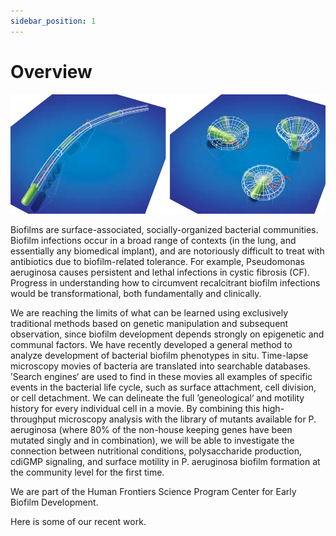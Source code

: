 ```yaml
---
sidebar_position: 1
---
```


# Overview

![bacteria-moving](/img/bacteria.jpeg)

Biofilms are surface-associated, socially-organized bacterial communities.
Biofilm infections occur in a broad range of contexts (in the lung, and
essentially any biomedical implant), and are notoriously difficult to treat with
antibiotics due to biofilm-related tolerance. For example, Pseudomonas
aeruginosa causes persistent and lethal infections in cystic fibrosis (CF).
Progress in understanding how to circumvent recalcitrant biofilm infections
would be transformational, both fundamentally and clinically.

We are reaching the limits of what can be learned using exclusively traditional
methods based on genetic manipulation and subsequent observation, since biofilm
development depends strongly on epigenetic and communal factors. We have
recently developed a general method to analyze development of bacterial biofilm
phenotypes in situ. Time-lapse microscopy movies of bacteria are translated into
searchable databases. ’Search engines‘ are used to find in these movies all
examples of specific events in the bacterial life cycle, such as surface
attachment, cell division, or cell detachment. We can delineate the full
’geneological‘ and motility history for every individual cell in a movie. By
combining this high-throughput microscopy analysis with the library of mutants
available for P. aeruginosa (where 80% of the non-house keeping genes have been
mutated singly and in combination), we will be able to investigate the
connection between nutritional conditions, polysaccharide production, cdiGMP
signaling, and surface motility in P. aeruginosa biofilm formation at the
community level for the first time.

We are part of the Human Frontiers Science Program Center for Early Biofilm Development.

Here is some of our recent work.
